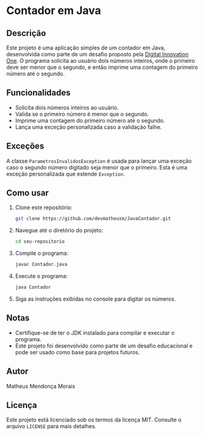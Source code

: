 # Contador em Java

## Descrição
Este projeto é uma aplicação simples de um contador em Java, desenvolvida como parte de um desafio proposto pela [Digital Innovation One](https://github.com/digitalinnovationone/trilha-java-basico/tree/main/desafios/controle-fluxo). O programa solicita ao usuário dois números inteiros, onde o primeiro deve ser menor que o segundo, e então imprime uma contagem do primeiro número até o segundo.

## Funcionalidades
- Solicita dois números inteiros ao usuário.
- Valida se o primeiro número é menor que o segundo.
- Imprime uma contagem do primeiro número até o segundo.
- Lança uma exceção personalizada caso a validação falhe.

## Exceções
A classe `ParametrosInvalidosException` é usada para lançar uma exceção caso o segundo número digitado seja menor que o primeiro. Esta é uma exceção personalizada que estende `Exception`.

## Como usar
1. Clone este repositório:
   ```sh
   git clone https://github.com/devmatheusm/JavaContador.git
   ```

2. Navegue até o diretório do projeto:

   ```sh
   cd seu-repositorio
   ```

3. Compile o programa:

   ```sh
   javac Contador.java
   ```

4. Execute o programa:

   ```sh
   java Contador
   ```

5. Siga as instruções exibidas no console para digitar os números.

## Notas

- Certifique-se de ter o JDK instalado para compilar e executar o programa.
- Este projeto foi desenvolvido como parte de um desafio educacional e pode ser usado como base para projetos futuros.

## Autor

Matheus Mendonça Morais

## Licença

Este projeto está licenciado sob os termos da licença MIT. Consulte o arquivo `LICENSE` para mais detalhes.
